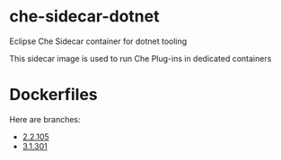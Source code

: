 # che-sidecar-dotnet
Eclipse Che Sidecar container for dotnet tooling

This sidecar image is used to run Che Plug-ins in dedicated containers

# Dockerfiles

Here are branches:
 - [2.2.105](https://github.com/che-dockerfiles/che-sidecar-dotnet/tree/2.2.105)
 - [3.1.301](https://github.com/che-dockerfiles/che-sidecar-dotnet/tree/3.1.301)
